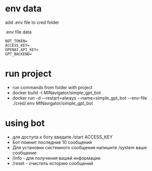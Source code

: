 # env data

add .env file to cred folder

.env file data
```
BOT_TOKEN=
ACCESS_KEY=
OPENAI_API_KEY=
GPT_BACKEND=
```


# run project

* run commands from folder with project
* docker build -t MlNavigator/simple_gpt_bot .
* docker run -d --restart=always --name=simple_gpt_bot --env-file ./cred/.env MlNavigator/simple_gpt_bot

# using bot

* для доступа к боту введите /start ACCESS_KEY
* Бот помнит последние 10 сообщений
* Для установки системного сообщения напишите /system ваше сообщение
* /info - для получения вашей информации
* /reset - очистить историю сообщений
